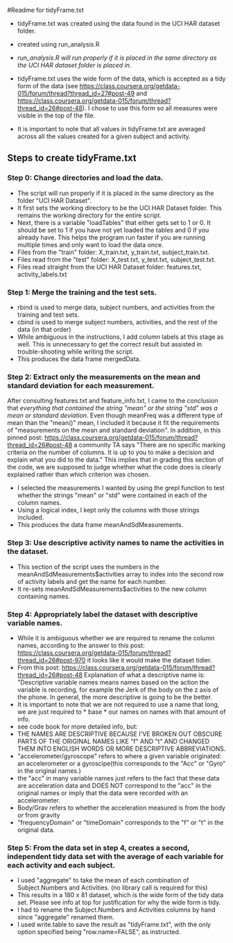 #Readme for tidyFrame.txt

- tidyFrame.txt was created using the data found in the UCI HAR dataset folder.

- created using run_analysis.R

- *run_analysis.R will run properly if it is placed in the same directory as the UCI HAR dataset folder is placed in.*

- tidyFrame.txt uses the wide form of the data, which is accepted as a tidy form of the data (see https://class.coursera.org/getdata-015/forum/thread?thread_id=27#post-49 and https://class.coursera.org/getdata-015/forum/thread?thread_id=26#post-48). I chose to use this form so all measures were visible in the top of the file.

- It is important to note that all values in tidyFrame.txt are averaged across all the values created for a given subject and activity.


## Steps to create tidyFrame.txt

### Step 0: Change directories and load the data.
- The script will run properly if it is placed in the same directory as the folder "UCI HAR Dataset". 
- It first sets the working directory to be the UCI HAR Dataset folder. This remains the working directory for the entire script.
- Next, there is a variable "loadTables" that either gets set to 1 or 0. It should be set to 1 if you have not yet loaded the tables and 0 if you already have. This helps the program run faster if you are running multiple times and only want to load the data once.
- Files from the "train" folder: X_train.txt, y_train.txt, subject_train.txt.
- Files read from the "test" folder: X_test.txt, y_test.txt, subject_test.txt.
- Files read straight from the UCI HAR Dataset folder: features.txt, activity_labels.txt

### Step 1: Merge the training and the test sets.
- rbind is used to merge data, subject numbers, and activities from the training and test sets.
- cbind is used to merge subject numbers, activities, and the rest of the data (in that order)
- While ambiguous in the instructions, I add column labels at this stage as well. This is unnecessary to get the correct result but assisted in trouble-shooting while writing the script.
- This produces the data frame mergedData.

### Step 2: Extract only the measurements on the mean and standard deviation for each measurement.

After consulting features.txt and feature_info.txt, I came to the conclusion that *everything that contained the string "mean" or the string "std" was a mean or standard deviation*. Even though meanFreq was
a different type of mean than the "mean()" mean, I included it because it fit the requirements of "measurements on the mean and standard deviation". 
In addition, in this pinned post: 
https://class.coursera.org/getdata-015/forum/thread?thread_id=26#post-48
a community TA says "There are no specific marking criteria on the number of columns. It is up to you to make a decision and explain what you did to the data." This implies that in grading this section of the code, we are supposed to judge whether what the code does is clearly explained rather than which criterion was chosen.

- I selected the measurements I wanted by using the grepl function to test whether the strings "mean" or "std" were contained in each of the column names.
- Using a logical index, I kept only the columns with those strings included.
- This produces the data frame meanAndSdMeasurements.

### Step 3: Use descriptive activity names to name the activities in the dataset.

- This section of the script uses the numbers in the meanAndSdMeasurements$activities array to index into the second row of activity labels and get the name for each number.
- It re-sets meanAndSdMeasurements$activities to the new column containing names.

### Step 4: Appropriately label the dataset with descriptive variable names.


- While it is ambiguous whether we are required to rename the column names, according to the answer to this post:
https://class.coursera.org/getdata-015/forum/thread?thread_id=26#post-970 
it looks like it would make the dataset tidier.
- From this post: 
https://class.coursera.org/getdata-015/forum/thread?thread_id=26#post-48
Explanation of what a descriptive name is: "Descriptive variable names means names based on the action the variable is recording, for example the Jerk of the body on the z axis of the phone. In general, the more 
descriptive is going to be the better.
- It is important to note that we are not required to use a name that long, we are just required to * base * our names on names with that amount of info.
- see code book for more detailed info, but:
- THE NAMES ARE DESCRIPTIVE BECAUSE I'VE BROKEN OUT OBSCURE PARTS OF THE ORIGINAL NAMES LIKE "f" AND "t" AND CHANGED THEM INTO ENGLISH WORDS OR MORE DESCRIPTIVE ABBREVIATIONS.
- "accelerometer/gyroscope" refers to where a given variable originated: an accelerometer or a gyroscipe(this corresponds to the "Acc" or "Gyro" in the original names.)
- the "acc" in many variable names just refers to the fact that these data are acceleration data and DOES NOT correspond to the "acc" in the original names or imply that the data were recorded with an accelerometer.
- Body/Grav refers to whether the acceleration measured is from the body or from gravity
- "frequencyDomain" or "timeDomain" corresponds to the "f" or "t" in the original data.

### Step 5: From the data set in step 4, creates a second, independent tidy data set with the average of each variable for each activity and each subject.

- I used "aggregate" to take the mean of each combination of Subject.Numbers and Activities. (no library call is required for this)
- This results in a 180 x 81 dataset, which is the wide form of the tidy data set. Please see info at top for justification for why the wide form is tidy.
- I had to rename the Subject.Numbers and Activities columns by hand since "aggregate" renamed them.
- I used write.table to save the result as "tidyFrame.txt", with the only option specified being "row.name=FALSE", as instructed.



